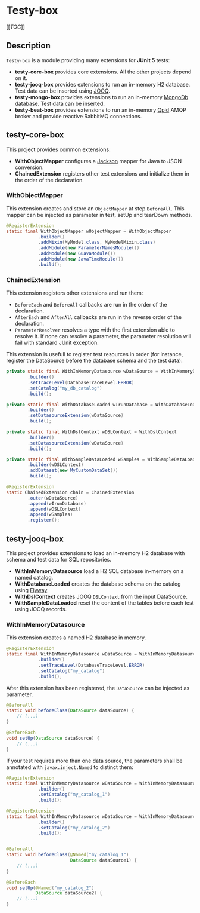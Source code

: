 # Testy-box

[[_TOC_]]

## Description

`Testy-box` is a module providing many extensions for **JUnit 5** tests:

* **testy-core-box** provides core extensions. All the other projects depend on it.
* **testy-jooq-box** provides extensions to run an in-memory H2 database. Test data can be inserted using [JOOQ](https://www.jooq.org/).
* **testy-mongo-box** provides extensions to run an in-memory [MongoDb](https://www.mongodb.com/) database. Test data can be inserted.
* **testy-beat-box** provides extensions to run an in-memory [Qpid](https://qpid.apache.org/) AMQP broker and provide reactive RabbitMQ connections.

## testy-core-box

This project provides common extensions:

* **WithObjectMapper** configures a [Jackson](https://github.com/FasterXML/jackson) mapper for Java to JSON conversion.
* **ChainedExtension** registers other test extensions and initialize them in the order of the declaration.

### WithObjectMapper

This extension creates and store an `ObjectMapper` at step `BeforeAll`. This mapper can be injected as parameter in test, setUp and tearDown methods.

```java
@RegisterExtension
static final WithObjectMapper wObjectMapper = WithObjectMapper
            .builder()
            .addMixin(MyModel.class, MyModelMixin.class)
            .addModule(new ParameterNamesModule())
            .addModule(new GuavaModule())
            .addModule(new JavaTimeModule())
            .build();
```

### ChainedExtension

This extension registers other extensions and run them:

* `BeforeEach` and `BeforeAll` callbacks are run in the order of the declaration.
* `AfterEach` and `AfterAll` callbacks are run in the reverse order of the declaration.
* `ParameterResolver` resolves a type with the first extension able to resolve it. If none can resolve a parameter, the parameter resolution will fail with standard JUnit exception.

This extension is usefull to register test resources in order (for instance, register the DataSource before the database schema and the test data):


```java
private static final WithInMemoryDatasource wDataSource = WithInMemoryDatasource
        .builder()
        .setTraceLevel(DatabaseTraceLevel.ERROR)
        .setCatalog("my_db_catalog")
        .build();

private static final WithDatabaseLoaded wIrunDatabase = WithDatabaseLoaded
        .builder()
        .setDatasourceExtension(wDataSource)
        .build();

private static final WithDslContext wDSLContext = WithDslContext
        .builder()
        .setDatasourceExtension(wDataSource)
        .build();

private static final WithSampleDataLoaded wSamples = WithSampleDataLoaded
        .builder(wDSLContext)
        .addDataset(new MyCustomDataSet())
        .build();

@RegisterExtension
static ChainedExtension chain = ChainedExtension
        .outer(wDataSource)
        .append(wIrunDatabase)
        .append(wDSLContext)
        .append(wSamples)
        .register();
```

## testy-jooq-box

This project provides extensions to load an in-memory H2 database with schema and test data for SQL repositories.

* **WithInMemoryDatasource** load a H2 SQL database in-memory on a named catalog.
* **WithDatabaseLoaded** creates the database schema on the catalog using [Flyway](https://flywaydb.org).
* **WithDslContext** creates JOOQ `DSLContext` from the input DataSource.
* **WithSampleDataLoaded** reset the content of the tables before each test using JOOQ records.

### WithInMemoryDatasource

This extension creates a named H2 database in memory.

```java
@RegisterExtension
static final WithInMemoryDatasource wDataSource = WithInMemoryDatasource
            .builder()
            .setTraceLevel(DatabaseTraceLevel.ERROR)
            .setCatalog("my_catalog")
            .build();
```

After this extension has been registered, the `DataSource` can be injected as parameter.

```java
@BeforeAll
static void beforeClass(DataSource dataSource) {
    // (...)
}

@BeforeEach
void setUp(DataSource dataSource) {
    // (...)
}
```

If your test requires more than one data source, the parameters shall be annotated with `javax.inject.Named` to distinct them:

```java
@RegisterExtension
static final WithInMemoryDatasource wDataSource = WithInMemoryDatasource
            .builder()
            .setCatalog("my_catalog_1")
            .build();

@RegisterExtension
static final WithInMemoryDatasource wDataSource = WithInMemoryDatasource
            .builder()
            .setCatalog("my_catalog_2")
            .build();


@BeforeAll
static void beforeClass(@Named("my_catalog_1")
                        DataSource dataSource1) {
    // (...)
}

@BeforeEach
void setUp(@Named("my_catalog_2") 
           DataSource dataSource2) {
    // (...)
}
```